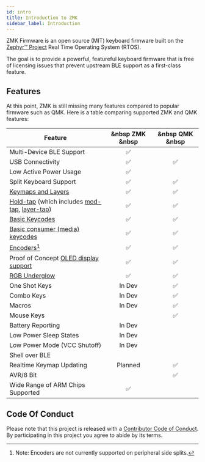 ```yaml
---
id: intro
title: Introduction to ZMK
sidebar_label: Introduction
---
```


ZMK Firmware is an open source (MIT) keyboard
firmware built on the [Zephyr™ Project](https://zephyrproject.org/) Real Time Operating System (RTOS).

The goal is to provide a powerful, featureful keyboard firmware that is free
of licensing issues that prevent upstream BLE support as a first-class
feature.

## Features

At this point, ZMK is still missing many features compared to popular firmware such as QMK. Here is a table comparing supported ZMK and QMK features:
 
|   **Feature**                                                                                          |   &nbsp  ZMK    &nbsp |    &nbsp  QMK   &nbsp   |
|----------------------------------------------------------------------------------------------------------|:---------:|:-----------:|
| Multi-Device BLE Support                                                                                 |     ✅     |              |
| USB Connectivity                                                                                         |     ✅     |      ✅      |
| Low Active Power Usage                                                                                   |     ✅     |              |
| Split Keyboard Support                                                                                   |     ✅     |      ✅      |
| [Keymaps and Layers](behavior/layers)                                                                    |     ✅     |      ✅      |
| [Hold-tap](behavior/hold-tap) (which includes [mod-tap](behavior/mod-tap), [layer-tap](behavior/layers/#layer-tap)) |     ✅     |      ✅      |
| [Basic Keycodes](behavior/key-press)                                                                     |     ✅     |      ✅      |
| [Basic consumer (media) keycodes](behavior/key-press#consumer-key-press)                                 |     ✅     |      ✅      |
| [Encoders](feature/encoders)[^1]                                                                            |     ✅     |      ✅      |
| Proof of Concept [OLED display support](feature/displays)                                                |     ✅     |      ✅      |
| [RGB Underglow](feature/underglow)                                                                       |     ✅     |      ✅      |
| One Shot Keys                                                                                            |  In Dev         |      ✅      |
| Combo Keys                                                                                               |  In Dev         |      ✅      |
| Macros                                                                                                   |  In Dev         |      ✅      |
| Mouse Keys                                                                                               |                 |      ✅      |
| Battery Reporting                                                                                        | In Dev          |             |
| Low Power Sleep States                                                                                   | In Dev          |             |
| Low Power Mode (VCC Shutoff)                                                                             | In Dev          |             |
| Shell over BLE                                                                                           |                 |             |
| Realtime Keymap Updating                                                                                 |     Planned    |      ✅       |
| AVR/8 Bit                                                                                                |                |      ✅      |
| Wide Range of ARM Chips Supported                                                                        |    ✅         |              |
[^1]:Note: Encoders are not currently supported on peripheral side splits.


## Code Of Conduct

Please note that this project is released with a
[Contributor Code of Conduct](https://www.contributor-covenant.org/version/2/0/code_of_conduct/).
By participating in this project you agree to abide by its terms.
